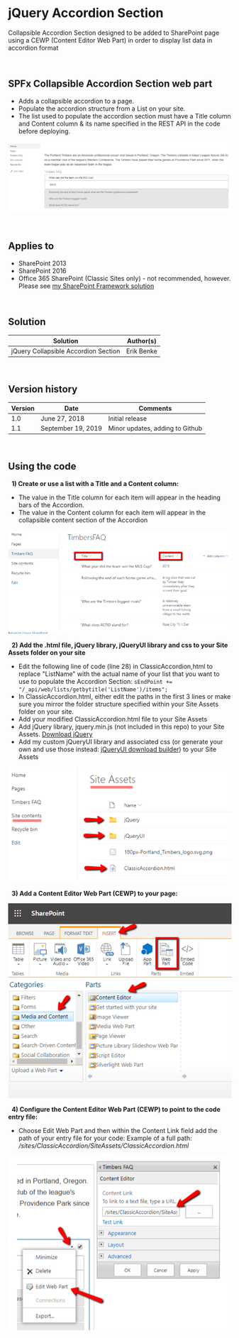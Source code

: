 # jQuery Accordion Section
Collapsible Accordion Section designed to be added to SharePoint page using a CEWP (Content Editor Web Part) in order to display list data in accordion format

&nbsp;
## SPFx Collapsible Accordion Section web part

* Adds a collapsible accordion to a page.
* Populate the accordion structure from a List on your site. 
* The list used to populate the accordion section must have a Title column and Content column & its name specified in the REST API in the code before deploying.
&nbsp;

![jQuery Accordion Example](./assets/jQueryAccordion.png)

&nbsp;
## Applies to

* SharePoint 2013
* SharePoint 2016
* Office 365 SharePoint (Classic Sites only) - not recommended, however.  Please see [my SharePoint Framework solution](https://github.com/ejbenke/SPFx-React-Accordion-Section)


&nbsp;
## Solution

Solution|Author(s)
--------|---------
jQuery Collapsible Accordion Section|Erik Benke


&nbsp;
## Version history

Version|Date|Comments
-------|----|--------
1.0|June 27, 2018|Initial release
1.1|September 19, 2019|Minor updates, adding to Github


&nbsp;
## Using the code
&nbsp;
**1) Create or use a list with a Title and a Content column:**
* The value in the Title column for each item will appear in the heading bars of the Accordion.  
* The value in the Content column for each item will appear in the collapsible content section of the Accordion    



![Create list for use with the Accordion](./assets/ListForAccordion.png)

&nbsp;
**2) Add the .html file, jQuery library, jQueryUI library and css to your Site Assets folder on your site**  
* Edit the following line of code (line 28) in ClassicAccordion,html to replace "ListName" with the actual name of your list that you want to use to populate the Accordion Section:
`sEndPoint += "/_api/web/lists/getbytitle('ListName')/items";`
* In ClassicAccordion.html, either edit the paths in the first 3 lines or make sure you mirror the folder structure specified within your Site Assets folder on your site.
* Add your modified ClassicAccordion.html file to your Site Assets  
* Add jQuery library, jquery.min.js (not included in this repo) to your Site Assets. [Download jQuery](https://jquery.com/download/)
* Add my custom jQueryUI library and associated css (or generate your own and use those instead: [jQueryUI download builder](https://jqueryui.com/download/)) to your Site Assets


![Add your code to Site Assets](./assets/FilesInSiteAssets.png)

&nbsp;
**3) Add a Content Editor Web Part (CEWP) to your page:**



![Add a Content Editor Web Part](./assets/AddCEWP.png)

&nbsp;
**4) Configure the Content Editor Web Part (CEWP) to point to the code entry file:**
* Choose Edit Web Part and then within the Content Link field add the path of your entry file for your code:
Example of a full path: */sites/ClassicAccordion/SiteAssets/ClassicAccordion.html*


![Configure Content Editor Web Part](./assets/EditCEWP.png)
